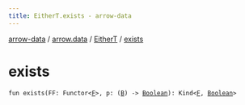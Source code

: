 ```yaml
---
title: EitherT.exists - arrow-data
---
```


[arrow-data](../../index.html) / [arrow.data](../index.html) / [EitherT](index.html) / [exists](./exists.html)

# exists

`fun exists(FF: Functor<`[`F`](index.html#F)`>, p: (`[`B`](index.html#B)`) -> `[`Boolean`](https://kotlinlang.org/api/latest/jvm/stdlib/kotlin/-boolean/index.html)`): Kind<`[`F`](index.html#F)`, `[`Boolean`](https://kotlinlang.org/api/latest/jvm/stdlib/kotlin/-boolean/index.html)`>`